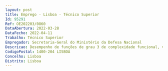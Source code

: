 ```yaml
--- 
layout: post
title: Emprego - Lisboa - Técnico Superior
Id: 95291
Ref: OE202203/0860
DataAbertura: 2022-03-28
DataFecho: 2022-04-11
Trabalho: Técnico Superior
Empregador: Secretaria-Geral do Ministério da Defesa Nacional
Descricao: Desempenho de funções de grau 3 de complexidade funcional, visando o desenvolvimento de atividades da DSAF (definidas no artigo 3.º da Portaria n.º 290 2015, de 18 de setembro.  1 (um) posto de trabalho para desenvolvimento de atividades na Unidade de Gestão Documental e Arquivo (ADN)   2 (dois) postos de trabalho para desenvolvimento de atividades na área de Gestão Patrimonial e Financeira.
CodigoPostal: 1400-204 LISBOA
Concelho: Lisboa
Distrito: Lisboa
--- 
```

